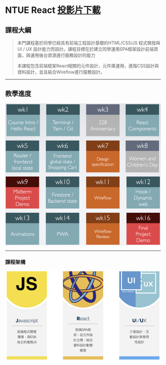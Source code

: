# NTUE React [投影片下載](https://drive.google.com/drive/folders/1ywqhSuS3Yjb0vbK3wgDrO21xoCdsMd8m?usp=sharing) 

## 課程大綱
> 本門課程基於同學已經具有前端工程設計基礎的HTML/CSS/JS 程式開發與UI / UX 設計能力而設計。課程目標在於建立同學運用SPA框架設計前端頁面，與運用後台資源進行服務設計的能力
>
> 本課程包含前端框架React相關的元件設計，元件庫運用，進階CSS設計與資料設計，並且結合Wireflow進行服務設計。

---

## 教學進度

![syllabus](./assets/react-syllabus.png "Syllabus")

---

### 課程架構

![struct](./assets/struct.png "Struct")